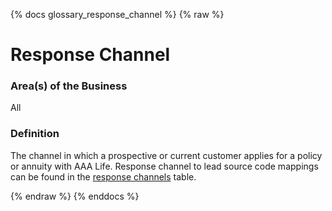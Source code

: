 {% docs glossary_response_channel %}
{% raw %}

<a name="response_channel"></a>
# Response Channel

### Area(s) of the Business
All

### Definition
The channel in which a prospective or current customer applies for a policy or annuity with AAA Life.
Response channel to lead source code mappings can be found in the [response channels](#!/model/model.aaa_life_data_platform.gold_response_channels)
table.

{% endraw %}
{% enddocs %}